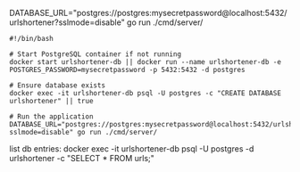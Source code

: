 DATABASE_URL="postgres://postgres:mysecretpassword@localhost:5432/urlshortener?sslmode=disable" go run ./cmd/server/


```
#!/bin/bash

# Start PostgreSQL container if not running
docker start urlshortener-db || docker run --name urlshortener-db -e POSTGRES_PASSWORD=mysecretpassword -p 5432:5432 -d postgres

# Ensure database exists
docker exec -it urlshortener-db psql -U postgres -c "CREATE DATABASE urlshortener" || true

# Run the application
DATABASE_URL="postgres://postgres:mysecretpassword@localhost:5432/urlshortener?sslmode=disable" go run ./cmd/server/

``` 

list db entries:
docker exec -it urlshortener-db psql -U postgres -d urlshortener -c "SELECT * FROM urls;"
